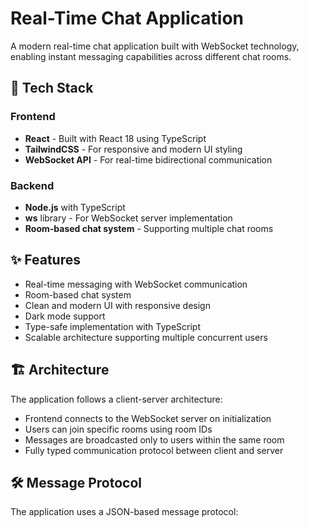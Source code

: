 # Real-Time Chat Application

A modern real-time chat application built with WebSocket technology, enabling instant messaging capabilities across different chat rooms.

## 🚀 Tech Stack

### Frontend

- **React** - Built with React 18 using TypeScript
- **TailwindCSS** - For responsive and modern UI styling
- **WebSocket API** - For real-time bidirectional communication

### Backend

- **Node.js** with TypeScript
- **ws** library - For WebSocket server implementation
- **Room-based chat system** - Supporting multiple chat rooms

## ✨ Features

- Real-time messaging with WebSocket communication
- Room-based chat system
- Clean and modern UI with responsive design
- Dark mode support
- Type-safe implementation with TypeScript
- Scalable architecture supporting multiple concurrent users

## 🏗️ Architecture

The application follows a client-server architecture:

- Frontend connects to the WebSocket server on initialization
- Users can join specific rooms using room IDs
- Messages are broadcasted only to users within the same room
- Fully typed communication protocol between client and server

## 🛠️ Message Protocol

The application uses a JSON-based message protocol:

